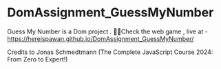 # DomAssignment_GuessMyNumber
Guess My Number is a Dom project .
😶‍🌫️Check the web game , live at - https://hereispawan.github.io/DomAssignment_GuessMyNumber/

Credits to Jonas Schmedtmann (The Complete JavaScript Course 2024: From Zero to Expert!)
